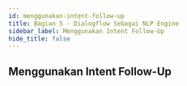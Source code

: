 ```yaml
---
id: menggunakan-intent-follow-up
title: Bagian 5 - Dialogflow Sebagai NLP Engine
sidebar_label: Menggunakan Intent Follow-Up
hide_title: false
---
```

## Menggunakan Intent Follow-Up
